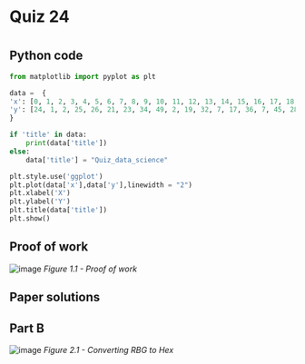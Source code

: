 # Quiz 24 
# 

## Python code 
```.py
from matplotlib import pyplot as plt

data =  {
'x': [0, 1, 2, 3, 4, 5, 6, 7, 8, 9, 10, 11, 12, 13, 14, 15, 16, 17, 18, 19],
'y': [24, 1, 2, 25, 26, 21, 23, 34, 49, 2, 19, 32, 7, 17, 36, 7, 45, 28, 40, 46]
}

if 'title' in data:
    print(data['title'])
else:
    data['title'] = "Quiz_data_science"

plt.style.use('ggplot')
plt.plot(data['x'],data['y'],linewidth = "2")
plt.xlabel('X')
plt.ylabel('Y')
plt.title(data['title'])
plt.show()
```

## Proof of work 
![image](https://github.com/user-attachments/assets/638d654c-0d1f-4ab5-9334-465564ab5ab4)
*Figure 1.1 - Proof of work* 

## Paper solutions 
## Part B
![image](https://github.com/user-attachments/assets/f0d90581-5321-4182-8e5a-e5c5d6e271dc)
*Figure 2.1 - Converting RBG to Hex* 
 
